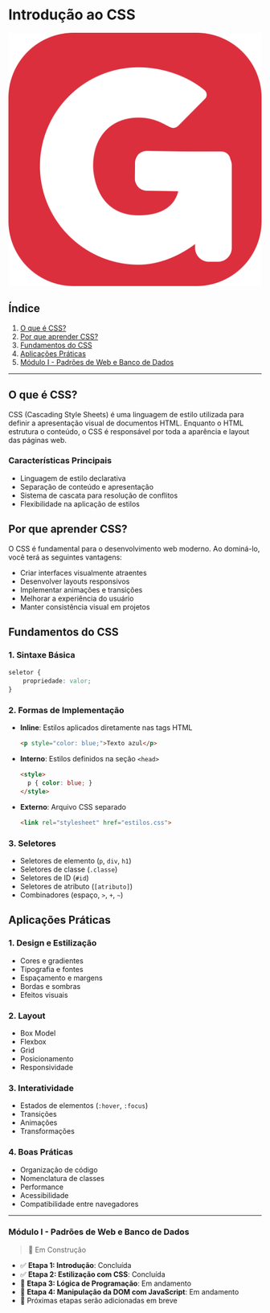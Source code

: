 # Introdução ao CSS

![Logo não oficial Grancurso](ing/logo_faculdade.svg "Logo Faculdade Não Oficial")

## Índice
1. [O que é CSS?](#o-que-é-css)
2. [Por que aprender CSS?](#por-que-aprender-css)
3. [Fundamentos do CSS](#fundamentos-do-css)
4. [Aplicações Práticas](#aplicações-práticas)
5. [Módulo I - Padrões de Web e Banco de Dados](#módulo-i---padrões-de-web-e-banco-de-dados)

---

## **O que é CSS?**

CSS (Cascading Style Sheets) é uma linguagem de estilo utilizada para definir a apresentação visual de documentos HTML. Enquanto o HTML estrutura o conteúdo, o CSS é responsável por toda a aparência e layout das páginas web.

### Características Principais
- Linguagem de estilo declarativa
- Separação de conteúdo e apresentação
- Sistema de cascata para resolução de conflitos
- Flexibilidade na aplicação de estilos

## **Por que aprender CSS?**

O CSS é fundamental para o desenvolvimento web moderno. Ao dominá-lo, você terá as seguintes vantagens:

- Criar interfaces visualmente atraentes
- Desenvolver layouts responsivos
- Implementar animações e transições
- Melhorar a experiência do usuário
- Manter consistência visual em projetos

## **Fundamentos do CSS**

### 1. Sintaxe Básica
```css
seletor {
    propriedade: valor;
}
```

### 2. Formas de Implementação
- **Inline**: Estilos aplicados diretamente nas tags HTML
  ```html
  <p style="color: blue;">Texto azul</p>
  ```
- **Interno**: Estilos definidos na seção `<head>`
  ```html
  <style>
    p { color: blue; }
  </style>
  ```
- **Externo**: Arquivo CSS separado
  ```html
  <link rel="stylesheet" href="estilos.css">
  ```

### 3. Seletores
- Seletores de elemento (`p`, `div`, `h1`)
- Seletores de classe (`.classe`)
- Seletores de ID (`#id`)
- Seletores de atributo (`[atributo]`)
- Combinadores (espaço, `>`, `+`, `~`)

## **Aplicações Práticas**

### 1. Design e Estilização
- Cores e gradientes
- Tipografia e fontes
- Espaçamento e margens
- Bordas e sombras
- Efeitos visuais

### 2. Layout
- Box Model
- Flexbox
- Grid
- Posicionamento
- Responsividade

### 3. Interatividade
- Estados de elementos (`:hover`, `:focus`)
- Transições
- Animações
- Transformações

### 4. Boas Práticas
- Organização de código
- Nomenclatura de classes
- Performance
- Acessibilidade
- Compatibilidade entre navegadores

---

### **Módulo I - Padrões de Web e Banco de Dados**
> 🚧 Em Construção
- ✅ **Etapa 1: Introdução**: Concluída
- ✅ **Etapa 2: Estilização com CSS**: Concluída
- 🔄 **Etapa 3: Lógica de Programação**: Em andamento
- 🔄 **Etapa 4: Manipulação da DOM com JavaScript**: Em andamento
- 🔄 Próximas etapas serão adicionadas em breve
